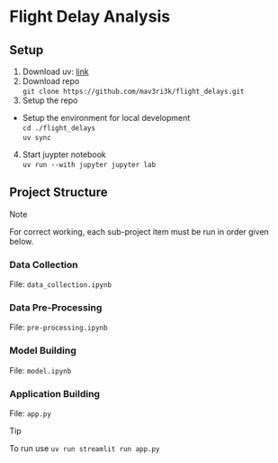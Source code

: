 # Flight Delay Analysis

## Setup
1. Download uv: [link](https://docs.astral.sh/uv/)
2. Download repo\
  `git clone https://github.com/mav3ri3k/flight_delays.git`
3. Setup the repo
  - Setup the environment for local development\
    `cd ./flight_delays`\
    `uv sync`
4. Start juypter notebook\
  `uv run --with jupyter jupyter lab`

## Project Structure
> [!NOTE]
> For correct working, each sub-project item must be run in order given below.

### Data Collection
File: `data_collection.ipynb`

### Data Pre-Processing
File: `pre-processing.ipynb`

### Model Building
File: `model.ipynb`

### Application Building
File: `app.py`

> [!TIP]
> To run use `uv run streamlit run app.py`


